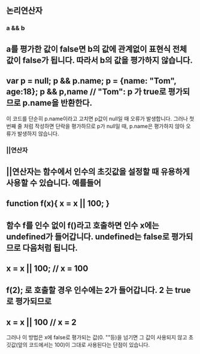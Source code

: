 ## 논리연산자

### a && b 
a를 평가한 값이 false면 b의 값에 관계없이 표현식 전체 값이 false가 됩니다. 따라서 b의 값을 평가하지 않습니다.
-----
var p = null;
p && p.name;
p = {name: "Tom", age:18};
p && p,name // "Tom": p 가 true로 평가되므로 p.name을 반환한다.
----
이 코드를 단순히 p.name이라고 고치면 p값이 null일 때 오류가 발생합니다. 그러나 첫 번째 줄 처럼 작성하면 단락을 평가하므로 p가 null일 때, p.name은 평가하지 않아 오류가 발생하지 않습니다.

### ||연산자
||연산자는 함수에서 인수의 초깃값을 설정할 때 유용하게 사용할 수 있습니다. 예를들어
-----
function f(x){
    x = x || 100;
}
-----
함수 f를 인수 없이 f()라고 호출하면 인수 x에는 undefined가 들어갑니다. undefined는 false로 평가되므로 다음처럼 됩니다.
-----
x = x || 100; // x = 100
-----
f(2); 로 호출할 경우 인수에는 2가 들어갑니다. 2 는 true로 평가되므로 
-----
x = x || 100 // x = 2
-----
그러나 이 방법은 x에 false로 평가되는 값(0. ""등)을 넘기면 그 값이 사용되지 않고 초깃값(앞의 코드에서는 100)이 그대로 사용된다는 단점이 있습니다.

